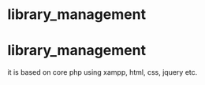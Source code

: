 ﻿# library_management
# library_management
it is based on core php using xampp, html, css, jquery etc.
